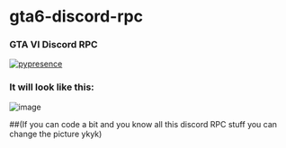 # gta6-discord-rpc
### GTA VI Discord RPC
[![pypresence](https://img.shields.io/badge/using-pypresence-00bb88.svg?style=for-the-badge&logo=discord&logoWidth=20)](https://github.com/qwertyquerty/pypresence)

### It will look like this:
![image](https://i.imgur.com/jl2a7vp.png)

##(If you can code a bit and you know all this discord RPC stuff you can change the picture ykyk)
